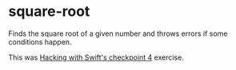 # square-root
Finds the square root of a given number and throws errors if some conditions happen.

This was [Hacking with Swift's checkpoint 4](https://www.hackingwithswift.com/quick-start/beginners/checkpoint-4) exercise.
